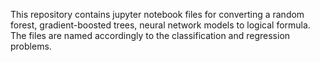 This repository contains jupyter notebook files for converting a random forest, gradient-boosted trees, neural network models to logical formula. The files are named accordingly to the classification and 
regression problems.
